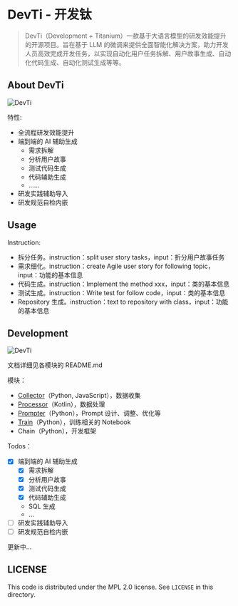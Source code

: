 # DevTi - 开发钛

> DevTi（Development + Titanium）一款基于大语言模型的研发效能提升的开源项目。旨在基于 LLM 的微调来提供全面智能化解决方案，助力开发人员高效完成开发任务，以实现自动化用户任务拆解、用户故事生成、自动化代码生成、自动化测试生成等等。

## About DevTi

![DevTi](https://unitmesh.cc/images/devti-processes.png)

特性:

- 全流程研发效能提升
- 端到端的 AI 辅助生成
	- 需求拆解
	- 分析用户故事
	- 测试代码生成
	- 代码辅助生成
	- ……
- 研发实践辅助导入
- 研发规范自检内嵌

## Usage

Instruction:

- 拆分任务。instruction：split user story tasks，input：折分用户故事任务
- 需求细化。instruction：create Agile user story for following topic，input：功能的基本信息
- 代码生成。instruction：Implement the method xxx，input：类的基本信息
- 测试生成。instruction：Write test for follow code，input：类的基本信息
- Repository 生成。instruction：text to repository with class，input：功能的基本信息

## Development

![DevTi](https://unitmesh.cc/images/devti.png)

文档详细见各模块的 README.md

模块：

- [Collector](./collector)（Python, JavaScript），数据收集
- [Processor](./processor)（Kotlin），数据处理
- [Prompter](./prompter)（Python），Prompt 设计、调整、优化等
- [Train](./train)（Python），训练相关的 Notebook
- Chain（Python），开发框架

Todos：

- [x] 端到端的 AI 辅助生成
	- [x] 需求拆解
	- [x] 分析用户故事
	- [x] 测试代码生成
	- [x] 代码辅助生成
	- SQL 生成
	- ...
- [ ] 研发实践辅助导入
- [ ] 研发规范自检内嵌

更新中...

## LICENSE

This code is distributed under the MPL 2.0 license. See `LICENSE` in this directory.
